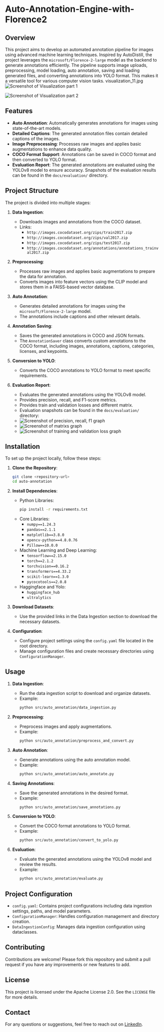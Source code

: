 # Auto-Annotation-Engine-with-Florence2

## Overview

This project aims to develop an automated annotation pipeline for images using advanced machine learning techniques. Inspired by AutoDistill, the project leverages the `microsoft/Florence-2-large` model as the backend to generate annotations efficiently. The pipeline supports image uploads, preprocessing, model loading, auto annotation, saving and loading generated files, and converting annotations into YOLO format. This makes it a versatile tool for various computer vision tasks.
visualization_11.jpg
![Screenshot of Visualization part 1](visualization_11.jpg)

![Screenshot of Visualization part 2](visualization_12.jpg)

## Features

- **Auto Annotation**: Automatically generates annotations for images using state-of-the-art models.
- **Detailed Captions**: The generated annotation files contain detailed captions of the images.
- **Image Preprocessing**: Processes raw images and applies basic augmentations to enhance data quality.
- **COCO Format Support**: Annotations can be saved in COCO format and then converted to YOLO format.
- **Evaluation Report**: The generated annotations are evaluated using the YOLOv8 model to ensure accuracy. Snapshots of the evaluation results can be found in the `docs/evaluation/` directory.

## Project Structure

The project is divided into multiple stages:

1. **Data Ingestion**:
   - Downloads images and annotations from the COCO dataset.
   - Links:
     - `http://images.cocodataset.org/zips/train2017.zip`
     - `http://images.cocodataset.org/zips/val2017.zip`
     - `http://images.cocodataset.org/zips/test2017.zip`
     - `http://images.cocodataset.org/annotations/annotations_trainval2017.zip`
  
2. **Preprocessing**:
   - Processes raw images and applies basic augmentations to prepare the data for annotation.
   - Converts images into feature vectors using the CLIP model and stores them in a FAISS-based vector database.

3. **Auto Annotation**:
   - Generates detailed annotations for images using the `microsoft/Florence-2-large` model.
   - The annotations include captions and other relevant details.

4. **Annotation Saving**:
   - Saves the generated annotations in COCO and JSON formats.
   - The `AnnotationSaver` class converts custom annotations to the COCO format, including images, annotations, captions, categories, licenses, and keypoints.
  
5. **Conversion to YOLO**:
   - Converts the COCO annotations to YOLO format to meet specific requirements.
      
6. **Evaluation Report**:
   - Evaluates the generated annotations using the YOLOv8 model.
   - Provides precision, recall, and F1-score metrics.
   - Provides train and validation losses and different matrix.
   - Evaluation snapshots can be found in the `docs/evaluation/` directory:
   - ![Screenshot of precision, recall, f1 graph](docs/evaluation/precesion_recall_f1.png)
   - ![Screenshot of matrixs graph](docs/evaluation/matrix.png)
   - ![Screenshot of training and validation loss graph](docs/evaluation/train_val_loss.png)
    

## Installation

To set up the project locally, follow these steps:

1. **Clone the Repository**:
   ```bash
   git clone <repository-url>
   cd auto-annotation
   ```

2. **Install Dependencies**:
   - Python Libraries:
     ```bash
     pip install -r requirements.txt
     ```
   - Core Libraries:
     - `numpy==1.24.3`
     - `pandas==2.1.1`
     - `matplotlib==3.8.0`
     - `opencv-python==4.8.0.76`
     - `Pillow==10.0.0`
   - Machine Learning and Deep Learning:
     - `tensorflow==2.15.0`
     - `torch==2.1.2`
     - `torchvision==0.16.2`
     - `transformers==4.33.2`
     - `scikit-learn==1.3.0`
     - `pycocotools==2.0.8`
   - Haggingface and Yolo:
     - `huggingface_hub`
     - `ultralytics`

3. **Download Datasets**:
   - Use the provided links in the Data Ingestion section to download the necessary datasets.

4. **Configuration**:
   - Configure project settings using the `config.yaml` file located in the root directory.
   - Manage configuration files and create necessary directories using `ConfigurationManager`.

## Usage

1. **Data Ingestion**:
   - Run the data ingestion script to download and organize datasets.
   - Example:
     ```bash
     python src/auto_annotation/data_ingestion.py
     ```

2. **Preprocessing**:
   - Preprocess images and apply augmentations.
   - Example:
     ```bash
     python src/auto_annotation/preprocess_and_convert.py
     ```

3. **Auto Annotation**:
   - Generate annotations using the auto annotation model.
   - Example:
     ```bash
     python src/auto_annotation/auto_annotate.py
     ```

4. **Saving Annotations**:
   - Save the generated annotations in the desired format.
   - Example:
     ```bash
     python src/auto_annotation/save_annotations.py
     ```

5. **Conversion to YOLO**:
   - Convert the COCO format annotations to YOLO format.
   - Example:
     ```bash
     python src/auto_annotation/convert_to_yolo.py
     ```

6. **Evaluation**:
   - Evaluate the generated annotations using the YOLOv8 model and review the results.
   - Example:
     ```bash
     python src/auto_annotation/evaluate.py
     ```

## Project Configuration

- `config.yaml`: Contains project configurations including data ingestion settings, paths, and model parameters.
- `ConfigurationManager`: Handles configuration management and directory creation.
- `DataIngestionConfig`: Manages data ingestion configuration using dataclasses.

## Contributing

Contributions are welcome! Please fork this repository and submit a pull request if you have any improvements or new features to add.

## License

This project is licensed under the Apache License 2.0. See the `LICENSE` file for more details.

## Contact

For any questions or suggestions, feel free to reach out on [LinkedIn](https://www.linkedin.com/in/himankoboruah/).
